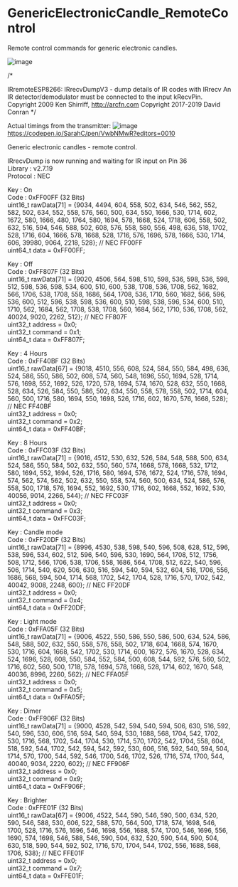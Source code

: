 # GenericElectronicCandle_RemoteControl
Remote control commands for generic electronic candles.

![image](https://user-images.githubusercontent.com/1586332/129471982-bb24887c-9a95-4a70-8992-64e444fd4dc7.png)

/*

IRremoteESP8266: IRrecvDumpV3 - dump details of IR codes with IRrecv
An IR detector/demodulator must be connected to the input kRecvPin.
Copyright 2009 Ken Shirriff, http://arcfn.com
Copyright 2017-2019 David Conran
*/

Actual timings from the transmitter:
![image](https://user-images.githubusercontent.com/1586332/129471730-688c3c1e-6238-4471-b1fa-26751c9d86d3.png)
https://codepen.io/SarahC/pen/VwbNMwR?editors=0010


Generic electronic candles - remote control.

IRrecvDump is now running and waiting for IR input on Pin 36      
Library : v2.7.19      
Protocol : NEC       

Key : On       
Code      : 0xFF00FF (32 Bits)       
uint16_t rawData[71] = {9034, 4494,  604, 558,  502, 634,  546, 562,  552, 582,  502, 634,  552, 558,  576, 560,  500, 634,  550, 1666,  530, 1714,  602, 1672,  580, 1666,  480, 1764,  580, 1694,  578, 1668,  524, 1718,  606, 558,  502, 632,  516, 594,  546, 588,  502, 608,  576, 558,  580, 556,  498, 636,  518, 1702,  528, 1716,  604, 1666,  578, 1668,  528, 1716,  576, 1696,  578, 1666,  530, 1714,  606, 39980,  9064, 2218,  528};  // NEC FF00FF       
uint64_t data = 0xFF00FF;       
       
Key : Off       
Code      : 0xFF807F (32 Bits)       
uint16_t rawData[71] = {9020, 4506,  564, 598,  510, 598,  536, 598,  536, 598,  512, 598,  536, 598,  534, 600,  510, 600,  538, 1708,  536, 1708,  562, 1682,  566, 1706,  538, 1708,  558, 1686,  564, 1708,  536, 1710,  560, 1682,  566, 596,  536, 600,  512, 596,  538, 598,  536, 600,  510, 598,  538, 596,  534, 600,  510, 1710,  562, 1684,  562, 1708,  538, 1708,  560, 1684,  562, 1710,  536, 1708,  562, 40024,  9020, 2262,  512};  // NEC FF807F       
uint32_t address = 0x0;       
uint32_t command = 0x1;       
uint64_t data = 0xFF807F;       
       
Key : 4 Hours       
Code      : 0xFF40BF (32 Bits)       
uint16_t rawData[67] = {9018, 4510,  556, 608,  524, 584,  550, 584,  498, 636,  524, 586,  550, 586,  502, 608,  574, 560,  548, 1696,  550, 1694,  528, 1714,  576, 1698,  552, 1692,  526, 1720,  578, 1694,  574, 1670,  528, 632,  550, 1668,  528, 634,  526, 584,  550, 586,  502, 634,  550, 558,  578, 558,  502, 1714,  604, 560,  500, 1716,  580, 1694,  550, 1698,  526, 1716,  602, 1670,  576, 1668,  528};  // NEC FF40BF       
uint32_t address = 0x0;       
uint32_t command = 0x2;       
uint64_t data = 0xFF40BF;       
       
Key : 8 Hours       
Code      : 0xFFC03F (32 Bits)       
uint16_t rawData[71] = {9016, 4512,  530, 632,  526, 584,  548, 588,  500, 634,  524, 586,  550, 584,  502, 632,  550, 560,  574, 1668,  578, 1668,  532, 1712,  580, 1694,  552, 1694,  526, 1716,  580, 1694,  576, 1672,  524, 1716,  578, 1694,  574, 562,  574, 562,  502, 632,  550, 558,  574, 560,  500, 634,  524, 586,  576, 558,  500, 1718,  576, 1694,  552, 1692,  530, 1716,  602, 1668,  552, 1692,  530, 40056,  9014, 2266,  544};  // NEC FFC03F       
uint32_t address = 0x0;       
uint32_t command = 0x3;       
uint64_t data = 0xFFC03F;       
       
Key : Candle mode       
Code      : 0xFF20DF (32 Bits)       
uint16_t rawData[71] = {8996, 4530,  538, 598,  540, 596,  508, 628,  512, 596,  538, 596,  534, 602,  512, 596,  540, 596,  530, 1690,  564, 1708,  512, 1756,  508, 1712,  566, 1706,  538, 1706,  558, 1686,  564, 1708,  512, 622,  540, 596,  506, 1714,  540, 620,  506, 630,  516, 594,  540, 594,  532, 604,  516, 1706,  556, 1686,  568, 594,  504, 1714,  568, 1702,  542, 1704,  528, 1716,  570, 1702,  542, 40042,  9008, 2248,  600};  // NEC FF20DF       
uint32_t address = 0x0;       
uint32_t command = 0x4;       
uint64_t data = 0xFF20DF;       
       
Key : Light mode       
Code      : 0xFFA05F (32 Bits)       
uint16_t rawData[71] = {9006, 4522,  550, 586,  550, 586,  500, 634,  524, 586,  548, 588,  502, 632,  550, 558,  576, 558,  502, 1718,  604, 1668,  574, 1670,  530, 1716,  604, 1668,  542, 1702,  530, 1714,  600, 1672,  576, 1670,  528, 634,  524, 1696,  528, 608,  550, 584,  552, 584,  500, 608,  544, 592,  576, 560,  502, 1716,  602, 560,  500, 1718,  578, 1694,  578, 1668,  528, 1714,  602, 1670,  548, 40036,  8996, 2260,  562};  // NEC FFA05F       
uint32_t address = 0x0;       
uint32_t command = 0x5;       
uint64_t data = 0xFFA05F;       

Key : Dimer       
Code      : 0xFF906F (32 Bits)       
uint16_t rawData[71] = {9000, 4528,  542, 594,  540, 594,  506, 630,  516, 592,  540, 596,  530, 606,  516, 594,  540, 594,  530, 1688,  568, 1704,  542, 1702,  530, 1716,  568, 1702,  544, 1704,  530, 1714,  570, 1702,  542, 1704,  558, 604,  518, 592,  544, 1702,  542, 594,  542, 592,  530, 606,  516, 592,  540, 594,  504, 1714,  570, 1700,  544, 592,  546, 1700,  546, 1702,  526, 1716,  574, 1700,  544, 40040,  9034, 2220,  602};  // NEC FF906F       
uint32_t address = 0x0;       
uint32_t command = 0x9;       
uint64_t data = 0xFF906F;       
       
Key : Brighter       
Code      : 0xFFE01F (32 Bits)       
uint16_t rawData[67] = {9006, 4522,  544, 590,  546, 590,  500, 634,  520, 590,  546, 588,  530, 606,  522, 588,  570, 564,  500, 1718,  574, 1698,  546, 1700,  528, 1716,  576, 1696,  546, 1698,  556, 1688,  574, 1700,  546, 1696,  556, 1690,  574, 1698,  546, 588,  546, 590,  504, 632,  520, 590,  544, 590,  504, 630,  518, 590,  544, 592,  502, 1716,  570, 1704,  544, 1702,  556, 1688,  568, 1706,  538};  // NEC FFE01F       
uint32_t address = 0x0;       
uint32_t command = 0x7;       
uint64_t data = 0xFFE01F;       



